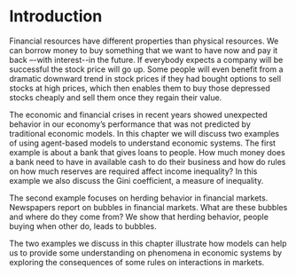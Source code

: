# Introduction
Financial resources have different properties than physical resources. We can borrow money to buy something that we want to have now and pay it back –-with interest--in the future. If everybody expects a company will be successful the stock price will go up. Some people will even benefit from a dramatic downward trend in stock prices if they had bought options to sell stocks at high prices, which then enables them to buy those depressed stocks cheaply and sell them once they regain their value.

The economic and financial crises in recent years showed unexpected behavior in our economy’s performance that was not predicted by traditional economic models. In this chapter we will discuss two examples of using agent-based models to understand economic systems. The first example is about a bank that gives loans to people. How much money does a bank need to have in available cash to do their business and how do rules on how much reserves are required affect income inequality? In this example we also discuss the Gini coefficient, a measure of inequality.

The second example focuses on herding behavior in financial markets. Newspapers report on bubbles in financial markets. What are these bubbles and where do they come from? We show that herding behavior, people buying when other do, leads to bubbles.

The two examples we discuss in this chapter illustrate how models can help us to provide some understanding on phenomena in economic systems by exploring the consequences of some rules on interactions in markets.

